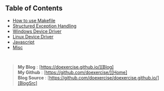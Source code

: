 ## Table of Contents
* [How to use Makefile](post/Makefile.md)
* [Structured Exception Handling](post/StructuredExceptionHandling.md)
* [Windows Device Driver](post/WindowsDriver.md)
* [Linux Device Driver](post/LinuxDriver.md)
* [Javascript](post/Javascript.md)
* [Misc](post/misc.md)

<br />

> **My Blog** : [https://doexercise.github.io/][Blog]  
> **My Github** : [https://github.com/doexercise/][Home]  
> **Blog Source** : [https://github.com/doexercise/doexercise.github.io/][BlogSrc]


[Home]:https://github.com/doexercise/  
[Blog]:https://doexercise.github.io/
[BlogSrc]:https://github.com/doexercise/doexercise.github.io/  